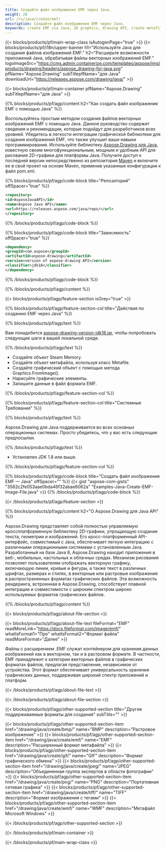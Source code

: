 ```yaml
---
title: Создайте файл изображения EMF через Java.
weight: 20
url: /ru/java/create/emf/
description: Создайте файл изображения EMF через Java.
keywords: create EMF via Java, 2D graphics, drawing API, create metafile in Java, Drawing для Java, save EMF image file, cross-platform 2D graphic library, Metafile class, vector graphics drawing, draw line, EMF image file, Graphics file formats
---
```


{{< blocks/products/pf/main-wrap-class isAutogenPage="true" >}}
{{< blocks/products/pf/i18n/upper-banner h1="Используйте Java для создания файлов изображений EMF." h2="Расширьте возможности приложений Java, обрабатывая файлы векторных изображений EMF." logoImageSrc="https://cms.admin.containerize.com/templates/aspose/img/products/drawing/headers/aspose_drawing-for-java.svg" pfName="Aspose.Drawing" subTitlepfName="для Java" downloadUrl="https://releases.aspose.com/drawing/java/" >}}

{{< blocks/products/pf/main-container pfName="Aspose.Drawing" subTitlepfName="для Java" >}}


{{% blocks/products/pf/agp/content h2="Как создать файл изображения EMF с помощью Java" %}}

Воспользуйтесь простым методом создания файлов векторных изображений EMF с помощью Java. Данное руководство содержит сведения и рекомендации, которые подойдут для разработчиков всех уровней. Убедитесь в легкости интеграции графической библиотеки для создания изображений EMF, что также улучшит ваши навыки программирования. Используйте библиотеку [Aspose.Drawing для Java](https://products.aspose.com/drawing/java), известную своим многофункциональным, мощным и удобным API для рисования 2D-графики для платформы Java. Получите доступ к последней версии непосредственно из репозитория [Maven](https://releases.aspose.com/java/repo/com/aspose/aspose-drawing/) и включите ее в свой проект на основе Maven, применив указанные конфигурации к файл pom.xml.

{{% blocks/products/pf/agp/code-block title="Репозиторий" offSpacer="true" %}}

```xml
<repository>
<id>AsposeJavaAPI</id>
<name>Aspose Java API</name>
<url>https://releases.aspose.com/java/repo/</url>
</repository>
```

{{% /blocks/products/pf/agp/code-block %}}

{{% blocks/products/pf/agp/code-block title="Зависимость" offSpacer="true" %}}

```xml
<dependency>
<groupId>com.aspose</groupId>
<artifactId>aspose-drawing</artifactId>
<version>version of aspose-drawing API</version>
<classifier>jdk18</classifier>
</dependency>
```

{{% /blocks/products/pf/agp/code-block %}}

{{% /blocks/products/pf/agp/content %}}


{{< blocks/products/pf/agp/feature-section isGrey="true" >}}

{{% blocks/products/pf/agp/feature-section-col title="Действия по созданию EMF через Java" %}}

{{% blocks/products/pf/agp/text %}}

Вам понадобится [aspose-drawing-version-jdk18.jar](https://releases.aspose.com/drawing/java/), чтобы попробовать следующие шаги в вашей локальной среде.

{{% /blocks/products/pf/agp/text %}}

+ Создайте объект Steam Memory.
+ Создайте объект метафайла, используя класс Metafile.
+ Создайте графический объект с помощью метода Graphics.FromImage().
+ Нарисуйте графические элементы.
+ Запишите данные в файл формата EMF.

{{% /blocks/products/pf/agp/feature-section-col %}}

{{% blocks/products/pf/agp/feature-section-col title="Системные Требования" %}}

{{% blocks/products/pf/agp/text %}}

Aspose.Drawing для Java поддерживается во всех основных операционных системах. Просто убедитесь, что у вас есть следующие предпосылки.

{{% /blocks/products/pf/agp/text %}}

- Установлен JDK 1.8 или выше.

{{% /blocks/products/pf/agp/feature-section-col %}}

{{% blocks/products/pf/agp/code-block title="Создать файл изображения EMF — Java" offSpacer="" %}}
{{< gist "aspose-com-gists" "3562c2fe053aae0bda46f32abae6062a" "Examples-Java-Create-EMF-Image-File.java" >}}
{{% /blocks/products/pf/agp/code-block %}}

{{< /blocks/products/pf/agp/feature-section >}}


<!-- aboutfile Starts -->

{{% blocks/products/pf/agp/content h2="О Aspose.Drawing для Java API" %}}

Aspose.Drawing представляет собой полностью управляемую кроссплатформенную библиотеку 2D-графики, упрощающую создание текста, геометрии и изображений. Его кросс-платформенный API-интерфейс, совместимый с Java, обеспечивает легкую интеграцию с различными операционными системами с установленным Java. Разработанный на базе Java 8, Aspose.Drawing находит приложения в веб-, мобильных, настольных и облачных средах. Механизм рисования позволяет пользователям отображать векторную графику, включающую линии, кривые и фигуры, а также текст в различных шрифтах, размерах и стилях, в векторные или растровые изображения в распространенных форматах графических файлов. Эта возможность рендеринга, встроенная в Aspose.Drawing, способствует плавной интеграции и совместимости с широким спектром широко используемых форматов графических файлов.

{{% /blocks/products/pf/agp/content %}}


{{< blocks/products/pf/agp/about-file-section >}}

{{< blocks/products/pf/agp/about-file-text fileFormat="EMF" readMoreLink="https://docs.fileformat.com/image/emf/" whatIsFormat1="Про" whatIsFormat2="Формат файла" readMoreFormat="Далее" >}}

Файлы с расширением .EMF служат контейнером для хранения данных изображений как в векторном, так и в растровом формате. В частности, EMF принадлежит к категории векторных файлов в графических форматах файлов, предлагая представление, независимое от устройства. Этот формат обеспечивает универсальность хранения графических данных, поддерживая широкий спектр приложений и платформ.

{{< /blocks/products/pf/agp/about-file-text >}}

{{< /blocks/products/pf/agp/about-file-section >}}

<!-- aboutfile Ends -->


{{< blocks/products/pf/agp/other-supported-section title="Другие поддерживаемые форматы для создания" subTitle="" >}}

{{< blocks/products/pf/agp/other-supported-section-item href="/drawing/java/create/bmp/" name="BMP" description="Растровое изображение" >}}
{{< blocks/products/pf/agp/other-supported-section-item href="/drawing/java/create/emf/" name="EMF" description="Расширенный формат метафайла" >}}
{{< blocks/products/pf/agp/other-supported-section-item href="/drawing/java/create/gif/" name="GIF" description="Формат графического обмена" >}}
{{< blocks/products/pf/agp/other-supported-section-item href="/drawing/java/create/jpeg/" name="JPEG" description="Объединенная группа экспертов в области фотографии" >}}
{{< blocks/products/pf/agp/other-supported-section-item href="/drawing/java/create/png/" name="PNG" description="Портативная сетевая графика" >}}
{{< blocks/products/pf/agp/other-supported-section-item href="/drawing/java/create/tiff/" name="TIFF" description="Формат изображения с тегами" >}}
{{< blocks/products/pf/agp/other-supported-section-item href="/drawing/java/create/wmf/" name="WMF" description="Метафайл Microsoft Windows" >}}


{{< /blocks/products/pf/agp/other-supported-section >}}

{{< /blocks/products/pf/main-container >}}

{{< /blocks/products/pf/main-wrap-class >}}
